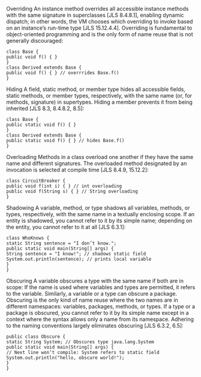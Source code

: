 

Overriding
An instance method overrides all accessible instance methods with the same signature
in superclasses [JLS 8.4.8.1], enabling dynamic dispatch; in other words,
the VM chooses which overriding to invoke based on an instance’s run-time type
[JLS 15.12.4.4]. Overriding is fundamental to object-oriented programming and is
the only form of name reuse that is not generally discouraged:

```
class Base {
public void f() { }
}
class Derived extends Base {
public void f() { } // overrrides Base.f()
}
```

Hiding
A field, static method, or member type hides all accessible fields, static methods, or
member types, respectively, with the same name (or, for methods, signature) in
supertypes. Hiding a member prevents it from being inherited [JLS 8.3, 8.4.8.2, 8.5]:

```
class Base {
public static void f() { }
}
class Derived extends Base {
public static void f() { } // hides Base.f()
}
```



Overloading
Methods in a class overload one another if they have the same name and different
signatures. The overloaded method designated by an invocation is selected at
compile time [JLS 8.4.9, 15.12.2]:
```
class CircuitBreaker {
public void f(int i) { } // int overloading
public void f(String s) { } // String overloading
}
```



Shadowing
A variable, method, or type shadows all variables, methods, or types, respectively,
with the same name in a textually enclosing scope. If an entity is shadowed, you
cannot refer to it by its simple name; depending on the entity, you cannot refer to
it at all [JLS 6.3.1]:

```
class WhoKnows {
static String sentence = "I don’t know.";
public static void main(String[] args) {
String sentence = "I know!"; // shadows static field
System.out.println(sentence); // prints local variable
}
}
```



Obscuring
A variable obscures a type with the same name if both are in scope: If the name is
used where variables and types are permitted, it refers to the variable. Similarly, a
variable or a type can obscure a package. Obscuring is the only kind of name reuse
where the two names are in different namespaces: variables, packages, methods,
or types. If a type or a package is obscured, you cannot refer to it by its simple
name except in a context where the syntax allows only a name from its
namespace. Adhering to the naming conventions largely eliminates obscuring
[JLS 6.3.2, 6.5]:

```
public class Obscure {
static String System; // Obscures type java.lang.System
public static void main(String[] args) {
// Next line won’t compile: System refers to static field
System.out.println("hello, obscure world!");
}
}
```